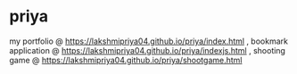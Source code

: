 # priya
my portfolio @ https://lakshmipriya04.github.io/priya/index.html ,
bookmark application @ https://lakshmipriya04.github.io/priya/indexjs.html ,
shooting game @ https://lakshmipriya04.github.io/priya/shootgame.html
